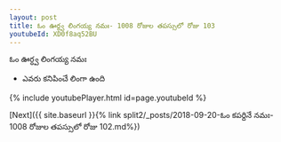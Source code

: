 ```yaml
---
layout: post
title: ఓం ఊర్ధ్వ లింగయ్య నమః- 1008 రోజుల తపస్సులో రోజు 103
youtubeId: XD0f8aq52BU
---
```

 
 
 ఓం ఊర్ధ్వ లింగయ్య నమః  
 
 -  ఎవరు కనిపించే లింగా ఉంది 
 
  
 
  
 
 
 
 
 
 


{% include youtubePlayer.html id=page.youtubeId %}
 
[Next]({{ site.baseurl }}{% link  split2/_posts/2018-09-20-ఓం కపర్దినే నమః- 1008 రోజుల తపస్సులో రోజు 102.md%})
 
